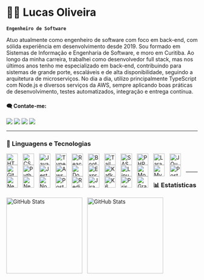# 👨‍💻 Lucas Oliveira

**`Engenheiro de Software`**

Atuo atualmente como engenheiro de software com foco em back-end, com sólida experiência em desenvolvimento desde 2019. Sou formado em Sistemas de Informação e Engenharia de Software, e moro em Curitiba. Ao longo da minha carreira, trabalhei como desenvolvedor full stack, mas nos últimos anos tenho me especializado em back-end, contribuindo para sistemas de grande porte, escaláveis e de alta disponibilidade, seguindo a arquitetura de microserviços.
No dia a dia, utilizo principalmente TypeScript com Node.js e diversos serviços da AWS, sempre aplicando boas práticas de desenvolvimento, testes automatizados, integração e entrega contínua.

#### 🗨️ Contate-me:
<div>
    <a href="https://api.whatsapp.com/send?phone=5541988866412" target="_blank"><img src="https://img.shields.io/badge/WhatsApp-25D366?style=for-the-badge&logo=whatsapp&logoColor=white"></a> 
    <a href="https://www.linkedin.com/in/lucas-vinicius-4b3475182/" target="_blank"><img src="https://img.shields.io/badge/-LinkedIn-%230077B5?style=for-the-badge&logo=linkedin&logoColor=white" target="_blank"></a> 
    <a href="https://instagram.com/luccas0071" target="_blank"><img src="https://img.shields.io/badge/-Instagram-%23E4405F?style=for-the-badge&logo=instagram&logoColor=white" target="_blank"></a>
    <a href = "lucasoliveira719@gmail.com" target="_blank"><img src="https://img.shields.io/badge/-Gmail-%23333?style=for-the-badge&logo=gmail&logoColor=white" ></a>
</div>
   
---

### 🤖 Linguagens e Tecnologias
<p>
    <img 
        align="left" 
        alt="HTML"
        title="HTML" 
        width="30px" 
        style="padding-right: 10px;" 
        src="https://cdn.jsdelivr.net/gh/devicons/devicon@latest/icons/html5/html5-original.svg" 
    />
    <img 
        align="left" 
        alt="CSS" 
        title="CSS"
        width="30px" 
        style="padding-right: 10px;" 
        src="https://cdn.jsdelivr.net/gh/devicons/devicon@latest/icons/css3/css3-original.svg" 
    />
    <img 
        align="left" 
        alt="JavaScript" 
        title="JavaScript"
        width="30px" 
        style="padding-right: 10px;" 
        src="https://cdn.jsdelivr.net/gh/devicons/devicon@latest/icons/javascript/javascript-original.svg" 
    />
    <img 
        align="left" 
        alt="TypeScript"
        title="TypeScript" 
        width="30px" 
        style="padding-right: 10px;" 
        src="https://cdn.jsdelivr.net/gh/devicons/devicon@latest/icons/typescript/typescript-original.svg" 
    />
    <img 
        align="left" 
        alt="React"
        title="React" 
        width="30px" 
        style="padding-right: 10px;" 
        src="https://cdn.jsdelivr.net/gh/devicons/devicon@latest/icons/react/react-original.svg" 
    />
    <img 
        align="left" 
        alt="Bootstrap"
        title="Bootstrap" 
        width="30px" 
        style="padding-right: 10px;" 
        src="https://cdn.jsdelivr.net/gh/devicons/devicon@latest/icons/bootstrap/bootstrap-original.svg" 
    />
    <img 
        align="left" 
        alt="Tailwind" 
        title="Tailwind"
        width="30px" 
        style="padding-right: 10px;" 
        src="https://cdn.jsdelivr.net/gh/devicons/devicon@latest/icons/tailwindcss/tailwindcss-original.svg" 
    />
    <img 
        align="left" 
        alt="SASS" 
        title="SASS"
        width="30px" 
        style="padding-right: 10px;" 
        src="https://cdn.jsdelivr.net/gh/devicons/devicon@latest/icons/sass/sass-original.svg" 
    />
    <img 
        align="left" 
        alt="PHP" 
        title="PHP"
        width="30px" 
        style="padding-right: 10px;" 
        src="https://cdn.jsdelivr.net/gh/devicons/devicon@latest/icons/php/php-original.svg" 
    />
    <img 
        align="left" 
        alt="Laravel" 
        title="Laravel"
        width="30px" 
        style="padding-right: 10px;" 
        src="https://cdn.jsdelivr.net/gh/devicons/devicon@latest/icons/laravel/laravel-original.svg" 
    />
    <img 
        align="left" 
        alt="JQuery" 
        title="JQuery"
        width="30px" 
        style="padding-right: 10px;" 
        src="https://cdn.jsdelivr.net/gh/devicons/devicon@latest/icons/jquery/jquery-original.svg" 
    />
    <img 
        align="left" 
        alt="Git" 
        title="Git"
        width="30px" 
        style="padding-right: 10px;" 
        src="https://cdn.jsdelivr.net/gh/devicons/devicon@latest/icons/git/git-original.svg" 
    />
    <img 
        align="left" 
        alt="Python" 
        title="Python"
        width="30px" 
        style="padding-right: 10px;" 
        src="https://cdn.jsdelivr.net/gh/devicons/devicon@latest/icons/python/python-original.svg" 
    />
    <img 
        align="left" 
        alt="Jest" 
        title="Jest"
        width="30px" 
        style="padding-right: 10px;" 
        src="https://cdn.jsdelivr.net/gh/devicons/devicon@latest/icons/jest/jest-plain.svg" 
    />
    <img 
        align="left" 
        alt="Aws" 
        title="Aws"
        width="30px" 
        style="padding-right: 10px;" 
        src="https://cdn.jsdelivr.net/gh/devicons/devicon@latest/icons/amazonwebservices/amazonwebservices-original-wordmark.svg" 
    />
    <img 
        align="left" 
        alt="Docker" 
        title="Docker"
        width="30px" 
        style="padding-right: 10px;" 
        src="https://cdn.jsdelivr.net/gh/devicons/devicon@latest/icons/docker/docker-original.svg" 
    />
    <img 
        align="left" 
        alt="Express" 
        title="Express"
        width="30px" 
        style="padding-right: 10px;" 
        src="https://cdn.jsdelivr.net/gh/devicons/devicon@latest/icons/express/express-original-wordmark.svg" 
    />
    <img 
        align="left" 
        alt="Kafka" 
        title="Kafka"
        width="30px" 
        style="padding-right: 10px;" 
        src="https://cdn.jsdelivr.net/gh/devicons/devicon@latest/icons/apachekafka/apachekafka-original-wordmark.svg" 
    />
    <img 
        align="left" 
        alt="Linux" 
        title="Linux"
        width="30px" 
        style="padding-right: 10px;" 
        src="https://cdn.jsdelivr.net/gh/devicons/devicon@latest/icons/linux/linux-original.svg" 
    />
    <img 
        align="left" 
        alt="MongoDb" 
        title="MongoDb"
        width="30px" 
        style="padding-right: 10px;" 
        src="https://cdn.jsdelivr.net/gh/devicons/devicon@latest/icons/mongodb/mongodb-original-wordmark.svg" 
    />
    <img 
        align="left" 
        alt="MySql" 
        title="MySql"
        width="30px" 
        style="padding-right: 10px;" 
        src="https://cdn.jsdelivr.net/gh/devicons/devicon@latest/icons/mysql/mysql-original-wordmark.svg" 
    />
    <img 
        align="left" 
        alt="PostgreSql" 
        title="PostgreSql"
        width="30px" 
        style="padding-right: 10px;" 
        src="https://cdn.jsdelivr.net/gh/devicons/devicon@latest/icons/postgresql/postgresql-original-wordmark.svg" 
    />
    <img 
        align="left" 
        alt="NestJs" 
        title="NestJs"
        width="30px" 
        style="padding-right: 10px;" 
        src="https://cdn.jsdelivr.net/gh/devicons/devicon@latest/icons/nestjs/nestjs-original-wordmark.svg" 
    />
    <img 
        align="left" 
        alt="NextJs" 
        title="NextJs"
        width="30px" 
        style="padding-right: 10px;" 
        src="https://cdn.jsdelivr.net/gh/devicons/devicon@latest/icons/nextjs/nextjs-original-wordmark.svg" 
    />
    <img 
        align="left" 
        alt="NodeJs" 
        title="NodeJs"
        width="30px" 
        style="padding-right: 10px;" 
        src="https://cdn.jsdelivr.net/gh/devicons/devicon@latest/icons/nodejs/nodejs-original-wordmark.svg" 
    />
    <img 
        align="left" 
        alt="Postman" 
        title="Postman"
        width="30px" 
        style="padding-right: 10px;" 
        src="https://cdn.jsdelivr.net/gh/devicons/devicon@latest/icons/postman/postman-original.svg" 
    />
    <img 
        align="left" 
        alt="Redis" 
        title="Redis"
        width="30px" 
        style="padding-right: 10px;" 
        src="https://cdn.jsdelivr.net/gh/devicons/devicon@latest/icons/redis/redis-original-wordmark.svg" 
    />
    <img 
        align="left" 
        alt="Jira" 
        title="Jira"
        width="30px" 
        style="padding-right: 10px;" 
        src="https://cdn.jsdelivr.net/gh/devicons/devicon@latest/icons/jira/jira-original-wordmark.svg"
    />
    <img 
        align="left" 
        alt="K6" 
        title="K6"
        width="30px" 
        style="padding-right: 10px;" 
        src="https://cdn.jsdelivr.net/gh/devicons/devicon@latest/icons/k6/k6-original.svg"
    />
    <img 
        align="left" 
        alt="Prisma" 
        title="Prisma"
        width="30px" 
        style="padding-right: 10px;" 
        src="https://cdn.jsdelivr.net/gh/devicons/devicon@latest/icons/prisma/prisma-original-wordmark.svg"
    />
    <img 
        align="left" 
        alt="Grafana" 
        title="Grafana"
        width="30px" 
        style="padding-right: 10px;" 
        src="https://cdn.jsdelivr.net/gh/devicons/devicon@latest/icons/grafana/grafana-original-wordmark.svg"
    />
</p>

<br/>
<br/>

---

### 📊 Estatísticas

<p>
    <img 
        align="left" 
        alt="GitHub Stats" 
        height="200" 
        style="padding-right: 10px;" 
        src="https://github-readme-stats.vercel.app/api?username=luccas0071&show_icons=true&theme=tokyonight&include_all_commits=true&locale=pt-br" 
    />
    <img 
        align="left" 
        alt="GitHub Stats" 
        height="200" 
        src="https://github-readme-stats.vercel.app/api/top-langs/?username=luccas0071&theme=tokyonight&layout=compact&custom_title=Tecnologias&langs_count=9" 
    />
</p>
